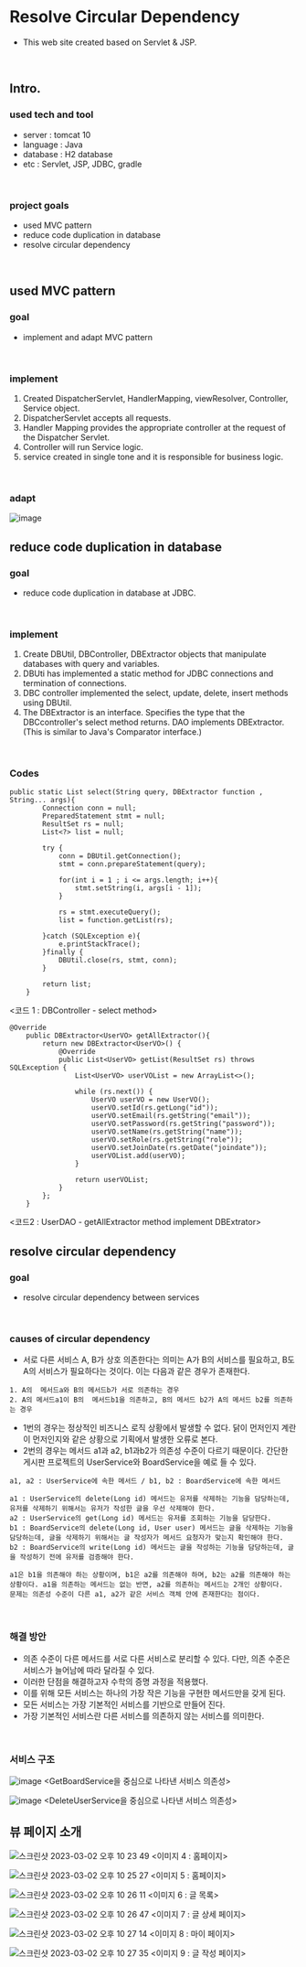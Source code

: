 # Resolve Circular Dependency
* This web site created based on Servlet & JSP.
</br>

## Intro.

### used tech and tool
* server : tomcat 10
* language : Java
* database : H2 database
* etc : Servlet, JSP, JDBC, gradle

</br>

### project goals
* used MVC pattern
* reduce code duplication in database
* resolve circular dependency
</br>

## used MVC pattern

### goal
* implement and adapt MVC pattern

</br>

### implement
1. Created DispatcherServlet, HandlerMapping, viewResolver, Controller, Service object.
2. DispatcherServlet accepts all requests.
3. Handler Mapping provides the appropriate controller at the request of the Dispatcher Servlet.
4. Controller will run Service logic.
5. service created in single tone and it is responsible for business logic.

</br>

### adapt
![image](https://user-images.githubusercontent.com/97227920/223716532-6f8118a2-391b-40f1-bcdf-f58c9ef9ec50.png)
</br>

## reduce code duplication in database


### goal
* reduce code duplication in database at JDBC.
</br>

### implement
1. Create DBUtil, DBController, DBExtractor objects that manipulate databases with query and variables.
2. DBUti has implemented a static method for JDBC connections and termination of connections.
3. DBC controller implemented the select, update, delete, insert methods using DBUtil.
4. The DBExtractor is an interface. Specifies the type that the DBCcontroller's select method returns. DAO implements DBExtractor.(This is similar to Java's Comparator interface.)

</br>

### Codes
```
public static List select(String query, DBExtractor function , String... args){
        Connection conn = null;
        PreparedStatement stmt = null;
        ResultSet rs = null;
        List<?> list = null;

        try {
            conn = DBUtil.getConnection();
            stmt = conn.prepareStatement(query);

            for(int i = 1 ; i <= args.length; i++){
                stmt.setString(i, args[i - 1]);
            }

            rs = stmt.executeQuery();
            list = function.getList(rs);

        }catch (SQLException e){
            e.printStackTrace();
        }finally {
            DBUtil.close(rs, stmt, conn);
        }

        return list;
    }
```
<코드 1 : DBController - select method>
</br>

```
@Override
    public DBExtractor<UserVO> getAllExtractor(){
        return new DBExtractor<UserVO>() {
            @Override
            public List<UserVO> getList(ResultSet rs) throws SQLException {
                List<UserVO> userVOList = new ArrayList<>();

                while (rs.next()) {
                    UserVO userVO = new UserVO();
                    userVO.setId(rs.getLong("id"));
                    userVO.setEmail(rs.getString("email"));
                    userVO.setPassword(rs.getString("password"));
                    userVO.setName(rs.getString("name"));
                    userVO.setRole(rs.getString("role"));
                    userVO.setJoinDate(rs.getDate("joindate"));
                    userVOList.add(userVO);
                }

                return userVOList;
            }
        };
    }
```
<코드2 : UserDAO - getAllExtractor method implement DBExtrator>
</br>

## resolve circular dependency

### goal
* resolve circular dependency between services

</br>

### causes of circular dependency
* 서로 다른 서비스 A, B가 상호 의존한다는 의미는 A가 B의 서비스를 필요하고, B도 A의 서비스가 필요하다는 것이다. 이는 다음과 같은 경우가 존재한다.
```
1. A의  메서드a와 B의 메서드b가 서로 의존하는 경우
2. A의 메서드a1이 B의  메서드b1을 의존하고, B의 메서드 b2가 A의 메서드 b2를 의존하는 경우
```
* 1번의 경우는 정상적인 비즈니스 로직 상황에서 발생할 수 없다. 닭이 먼저인지 계란이 먼저인지와 같은 상황으로 기획에서 발생한 오류로 본다.
* 2번의 경우는 메서드 a1과 a2, b1과b2가 의존성 수준이 다르기 때문이다. 간단한 게시판 프로젝트의 UserService와 BoardService을 예로 들 수 있다.

```
a1, a2 : UserService에 속한 메서드 / b1, b2 : BoardService에 속한 메서드

a1 : UserService의 delete(Long id) 메서드는 유저를 삭제하는 기능을 담당하는데, 유저를 삭제하기 위해서는 유저가 작성한 글을 우선 삭제해야 한다.
a2 : UserService의 get(Long id) 메서드는 유저를 조회하는 기능을 담당한다.
b1 : BoardService의 delete(Long id, User user) 메서드는 글을 삭제하는 기능을 담당하는데, 글을 삭제하기 위해서는 글 작성자가 메서드 요청자가 맞는지 확인해야 한다.
b2 : BoardService의 write(Long id) 메서드는 글을 작성하는 기능을 담당하는데, 글을 작성하기 전에 유저를 검증해야 한다.

a1은 b1을 의존해야 하는 상황이며, b1은 a2를 의존해야 하며, b2는 a2를 의존해야 하는 상황이다. a1을 의존하는 메서드는 없는 반면, a2를 의존하는 메서드는 2개인 상황이다. 
문제는 의존성 수준이 다른 a1, a2가 같은 서비스 객체 안에 존재한다는 점이다.
```
</br>

### 해결 방안
* 의존 수준이 다른 메서드를 서로 다른 서비스로 분리할 수 있다. 다만, 의존 수준은 서비스가 늘어남에 따라 달라질 수 있다.
* 이러한 단점을 해결하고자 수학의 증명 과정을 적용했다.
* 이를 위해 모든 서비스는 하나의 가장 작은 기능을 구현한 메서드만을 갖게 된다.
* 모든 서비스는 가장 기본적인 서비스를 기반으로 만들어 진다.
* 가장 기본적인 서비스란 다른 서비스를 의존하지 않는 서비스를 의미한다.
</br>

### 서비스 구조
![image](https://user-images.githubusercontent.com/97227920/223718753-e4c62b66-e411-4f0a-9181-6ab44d09ee75.png)
<GetBoardService을 중심으로 나타낸 서비스 의존성>
</br>

![image](https://user-images.githubusercontent.com/97227920/223718858-c5c6d67e-4efa-4502-9cc7-24ab0b0dc5fe.png)
<DeleteUserService을 중심으로 나타낸 서비스 의존성>
</br>

## 뷰 페이지 소개

![스크린샷 2023-03-02 오후 10 23 49](https://user-images.githubusercontent.com/97227920/222440755-e0d01536-5a2a-4a0e-8e17-157e3ccbc7a3.png)
<이미지 4 : 홈페이지>

![스크린샷 2023-03-02 오후 10 25 27](https://user-images.githubusercontent.com/97227920/222441116-2138b371-81f1-42ac-9d07-69da6e1abaa3.png)
<이미지 5 : 홈페이지>

![스크린샷 2023-03-02 오후 10 26 11](https://user-images.githubusercontent.com/97227920/222441314-2913c97c-2c67-41ee-b814-562a4aef5319.png)
<이미지 6 : 글 목록>

![스크린샷 2023-03-02 오후 10 26 47](https://user-images.githubusercontent.com/97227920/222441429-44839955-ee5c-4139-82b2-4c3c6753eee4.png)
<이미지 7 : 글 상세 페이지>

![스크린샷 2023-03-02 오후 10 27 14](https://user-images.githubusercontent.com/97227920/222441537-1fffdb08-a51f-4b4d-8028-1e1c41e411ad.png)
<이미지 8 : 마이 페이지>

![스크린샷 2023-03-02 오후 10 27 35](https://user-images.githubusercontent.com/97227920/222441649-043bd9e2-c1b6-4cb8-82a2-ec233fa199d4.png)
<이미지 9 : 글 작성 페이지>
